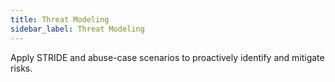 ```yaml
---
title: Threat Modeling
sidebar_label: Threat Modeling
---
```


Apply STRIDE and abuse-case scenarios to proactively identify and mitigate risks.
